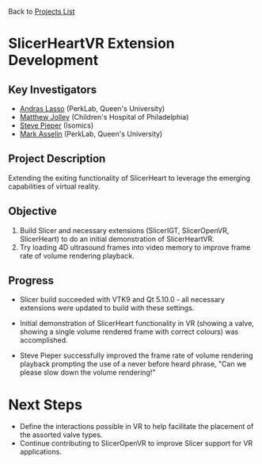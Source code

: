 Back to [Projects List](../../README.md#ProjectsList)

# SlicerHeartVR Extension Development

## Key Investigators

- [Andras Lasso](http://perk.cs.queensu.ca/users/lasso) (PerkLab, Queen's University)
- [Matthew Jolley](http://www.chop.edu/doctors/jolley-matthew-a) (Children's Hospital of Philadelphia)
- [Steve Pieper](http://www.spl.harvard.edu/pages/People/pieper) (Isomics)
- [Mark Asselin](http://perk.cs.queensu.ca/users/asselin) (PerkLab, Queen's University)

## Project Description
Extending the exiting functionality of SlicerHeart to leverage the emerging capabilities of virtual reality.

## Objective

1. Build Slicer and necessary extensions (SlicerIGT, SlicerOpenVR, SlicerHeart) to do an initial demonstration of SlicerHeartVR.
2. Try loading 4D ultrasound frames into video memory to improve frame rate of volume rendering playback.

## Progress

- Slicer build succeeded with VTK9 and Qt 5.10.0 - all necessary extensions were updated to build with these settings.

- Initial demonstration of SlicerHeart functionality in VR (showing a valve, showing a single volume rendered frame with correct colours) was accomplished.

- Steve Pieper successfully improved the frame rate of volume rendering playback prompting the use of a never before heard phrase, "Can we please slow down the volume rendering!"

# Next Steps
- Define the interactions possible in VR to help facilitate the placement of the assorted valve types.
- Continue contributing to SlicerOpenVR to improve Slicer support for VR applications.
